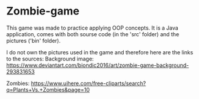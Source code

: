 # Zombie-game

This game was made to practice applying OOP concepts. It is a Java application, comes with both sourse code (in the 'src' folder) and the pictures ('bin' folder).


I do not own the pictures used in the game and therefore here are the links to the sources:
Background image: https://www.deviantart.com/biondic2016/art/zombie-game-background-293831653

Zombies: https://www.uihere.com/free-cliparts/search?q=Plants+Vs.+Zombies&page=10

